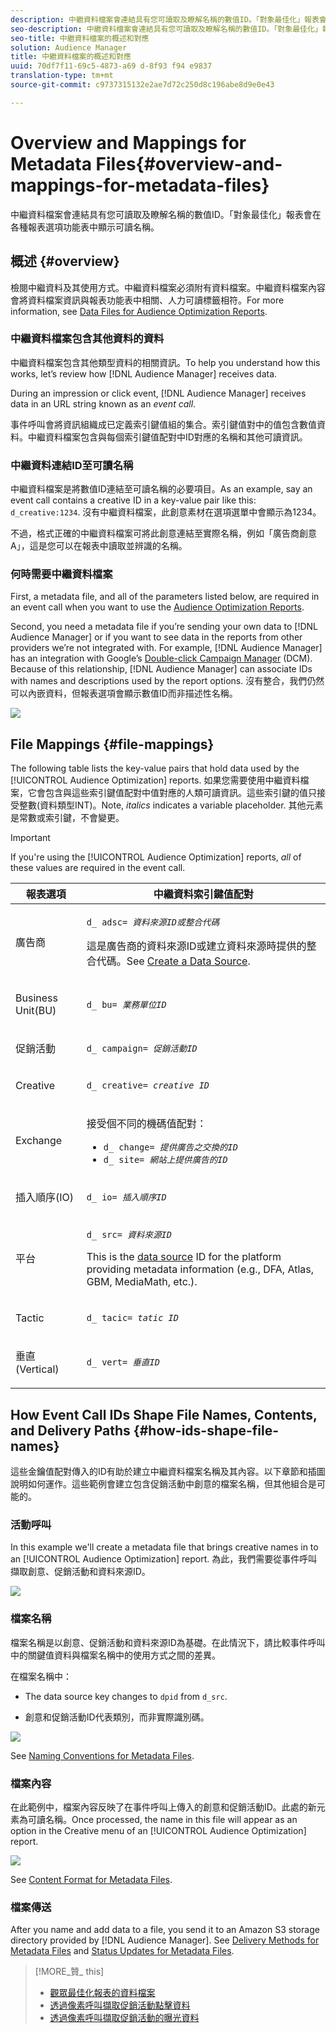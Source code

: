 ```yaml
---
description: 中繼資料檔案會連結具有您可讀取及瞭解名稱的數值ID。「對象最佳化」報表會在各種報表選項功能表中顯示可讀名稱。
seo-description: 中繼資料檔案會連結具有您可讀取及瞭解名稱的數值ID。「對象最佳化」報表會在各種報表選項功能表中顯示可讀名稱。
seo-title: 中繼資料檔案的概述和對應
solution: Audience Manager
title: 中繼資料檔案的概述和對應
uuid: 70df7f11-69c5-4873-a69 d-8f93 f94 e9837
translation-type: tm+mt
source-git-commit: c9737315132e2ae7d72c250d8c196abe8d9e0e43

---
```



# Overview and Mappings for Metadata Files{#overview-and-mappings-for-metadata-files}

中繼資料檔案會連結具有您可讀取及瞭解名稱的數值ID。「對象最佳化」報表會在各種報表選項功能表中顯示可讀名稱。

## 概述 {#overview}

檢閱中繼資料及其使用方式。中繼資料檔案必須附有資料檔案。中繼資料檔案內容會將資料檔案資訊與報表功能表中相關、人力可讀標籤相符。For more information, see [Data Files for Audience Optimization Reports](../../../reporting/audience-optimization-reports/metadata-files-intro/datafiles-intro.md).

### 中繼資料檔案包含其他資料的資料

中繼資料檔案包含其他類型資料的相關資訊。To help you understand how this works, let’s review how [!DNL Audience Manager] receives data.

During an impression or click event, [!DNL Audience Manager] receives data in an URL string known as an *event call*.

事件呼叫會將資訊組織成已定義索引鍵值組的集合。索引鍵值對中的值包含數值資料。中繼資料檔案包含與每個索引鍵值配對中ID對應的名稱和其他可讀資訊。

### 中繼資料連結ID至可讀名稱

中繼資料檔案是將數值ID連結至可讀名稱的必要項目。As an example, say an event call contains a creative ID in a key-value pair like this: `d_creative:1234`. 沒有中繼資料檔案，此創意素材在選項選單中會顯示為1234。

不過，格式正確的中繼資料檔案可將此創意連結至實際名稱，例如「廣告商創意A」，這是您可以在報表中讀取並辨識的名稱。

### 何時需要中繼資料檔案

First, a metadata file, and all of the parameters listed below, are required in an event call when you want to use the [Audience Optimization Reports](../../../reporting/audience-optimization-reports/audience-optimization-reports.md).

Second, you need a metadata file if you’re sending your own data to [!DNL Audience Manager] or if you want to see data in the reports from other providers we’re not integrated with. For example, [!DNL Audience Manager] has an integration with Google’s [Double-click Campaign Manager](../../../reporting/audience-optimization-reports/aor-advertisers/import-dcm.md) (DCM). Because of this relationship, [!DNL Audience Manager] can associate IDs with names and descriptions used by the report options. 沒有整合，我們仍然可以內嵌資料，但報表選項會顯示數值ID而非描述性名稱。

![](assets/metadata_menu.png)

## File Mappings {#file-mappings}

The following table lists the key-value pairs that hold data used by the [!UICONTROL Audience Optimization] reports. 如果您需要使用中繼資料檔案，它會包含與這些索引鍵值配對中值對應的人類可讀資訊。這些索引鍵的值只接受整數(資料類型INT)。Note, *italics* indicates a variable placeholder. 其他元素是常數或索引鍵，不會變更。

>[!IMPORTANT]
>
>If you&#39;re using the [!UICONTROL Audience Optimization] reports, *all* of these values are required in the event call.

<table id="table_B2C8C493080E449CA71C4EF07D9476BD"> 
 <thead> 
  <tr> 
   <th colname="col1" class="entry"> 報表選項 </th> 
   <th colname="col2" class="entry"> 中繼資料索引鍵值配對 </th> 
  </tr> 
 </thead>
 <tbody> 
  <tr> 
   <td colname="col1"> <p>廣告商 </p> </td> 
   <td colname="col2"> <p> <code>d_ adsc= <i>資料來源ID或整合代碼</i></code> </p> <p>這是廣告商的資料來源ID或建立資料來源時提供的整合代碼。See <a href="../../../features/manage-datasources.md#create-data-source"> Create a Data Source</a>. </p> </td> 
  </tr> 
  <tr> 
   <td colname="col1"> <p>Business Unit(BU) </p> </td> 
   <td colname="col2"> <p> <code>d_ bu= <i>業務單位ID</i></code> </p> </td> 
  </tr> 
  <tr> 
   <td colname="col1"> <p>促銷活動 </p> </td> 
   <td colname="col2"> <p> <code>d_ campaign= <i>促銷活動ID</i></code> </p> </td> 
  </tr> 
  <tr> 
   <td colname="col1"> <p>Creative </p> </td> 
   <td colname="col2"> <p> <code>d_ creative= <i>creative ID</i></code> </p> </td> 
  </tr> 
  <tr> 
   <td colname="col1"> <p>Exchange </p> </td> 
   <td colname="col2"> <p>接受個不同的機碼值配對： </p> 
    <ul id="ul_3B3B751A8A134096B0912E81A0983B9D"> 
     <li id="li_57BAC45A7B274AB695945E174A4D8A35"> <code>d_ change= <i>提供廣告之交換的ID</i></code> </li> 
     <li id="li_CCDF00DE59D3451C8EF590DD3E1A806D"> <code>d_ site= <i>網站上提供廣告的ID</i></code> </li> 
    </ul> </td> 
  </tr> 
  <tr> 
   <td colname="col1"> <p>插入順序(IO) </p> </td> 
   <td colname="col2"> <p> <code>d_ io= <i>插入順序ID</i></code> </p> </td> 
  </tr> 
  <tr> 
   <td colname="col1"> <p>平台 </p> </td> 
   <td colname="col2"> <p> <code>d_ src= <i>資料來源ID</i></code> </p> <p>This is the <a href="../../../features/datasources-list-and-settings.md#data-sources-list-and-settings"> data source</a> ID for the platform providing metadata information (e.g., DFA, Atlas, GBM, MediaMath, etc.). </p> </td> 
  </tr> 
  <tr> 
   <td colname="col1"> <p>Tactic </p> </td> 
   <td colname="col2"> <p> <code>d_ tacic= <i>tatic ID</i></code> </p> </td> 
  </tr> 
  <tr> 
   <td colname="col1"> <p>垂直(Vertical) </p> </td> 
   <td colname="col2"> <p> <code>d_ vert= <i>垂直ID</i></code> </p> </td> 
  </tr> 
 </tbody> 
</table>

## How Event Call IDs Shape File Names, Contents, and Delivery Paths {#how-ids-shape-file-names}

這些金鑰值配對傳入的ID有助於建立中繼資料檔案名稱及其內容。以下章節和插圖說明如何運作。這些範例會建立包含促銷活動中創意的檔案名稱，但其他組合是可能的。

### 活動呼叫

In this example we&#39;ll create a metadata file that brings creative names in to an [!UICONTROL Audience Optimization] report. 為此，我們需要從事件呼叫擷取創意、促銷活動和資料來源ID。

![](assets/metadata_file_event.png)

### 檔案名稱

檔案名稱是以創意、促銷活動和資料來源ID為基礎。在此情況下，請比較事件呼叫中的關鍵值資料與檔案名稱中的使用方式之間的差異。

在檔案名稱中：

* The data source key changes to `dpid` from `d_src`.

* 創意和促銷活動ID代表類別，而非實際識別碼。

![](assets/metadata_file_name.png)

See [Naming Conventions for Metadata Files](../../../reporting/audience-optimization-reports/metadata-files-intro/metadata-file-names.md).

### 檔案內容

在此範例中，檔案內容反映了在事件呼叫上傳入的創意和促銷活動ID。此處的新元素為可讀名稱。Once processed, the name in this file will appear as an option in the Creative menu of an [!UICONTROL Audience Optimization] report.

![](assets/metadata_file_contents.png)

See [Content Format for Metadata Files](../../../reporting/audience-optimization-reports/metadata-files-intro/metadata-file-contents.md).

### 檔案傳送

After you name and add data to a file, you send it to an Amazon S3 storage directory provided by [!DNL Audience Manager]. See [Delivery Methods for Metadata Files](../../../reporting/audience-optimization-reports/metadata-files-intro/metadata-delivery-methods.md) and [Status Updates for Metadata Files](../../../reporting/audience-optimization-reports/metadata-files-intro/metadata-update-status.md).

>[!MORE_贊_ this]
>
>* [觀眾最佳化報表的資料檔案](../../../reporting/audience-optimization-reports/metadata-files-intro/datafiles-intro.md)
>* [透過像素呼叫擷取促銷活動點擊資料](../../../integration/media-data-integration/click-data-pixels.md)
>* [透過像素呼叫擷取促銷活動的曝光資料](../../../integration/media-data-integration/impression-data-pixels.md)

